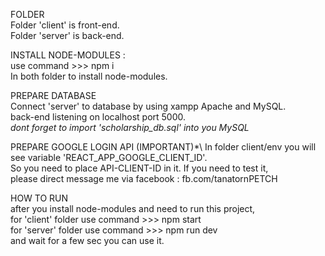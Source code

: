 FOLDER\
Folder 'client' is front-end.\
Folder 'server' is back-end.

INSTALL NODE-MODULES :\
use command >>> npm i\
In both folder to install node-modules.

PREPARE DATABASE\
Connect 'server' to database by using xampp Apache and MySQL.\
back-end listening on localhost port 5000.\
*dont forget to import 'scholarship_db.sql' into you MySQL*

PREPARE GOOGLE LOGIN API (IMPORTANT)*\ 
In folder client/env you will see variable 'REACT_APP_GOOGLE_CLIENT_ID'.\
So you need to place API-CLIENT-ID in it. If you need to test it,\
please direct message me via facebook : fb.com/tanatornPETCH
  
HOW TO RUN\
after you install node-modules and need to run this project,\
for 'client' folder use command >>> npm start\
for 'server' folder use command >>> npm run dev\
and wait for a few sec you can use it.
